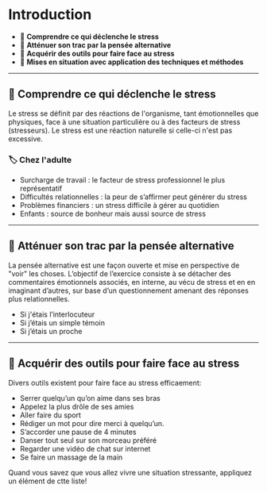 # Introduction

*  🔖 **Comprendre ce qui déclenche le stress**
*  🔖 **Atténuer son trac par la pensée alternative**
*  🔖 **Acquérir des outils pour faire face au stress**
*  🔖 **Mises en situation avec application des techniques et méthodes**

___

## 📑 Comprendre ce qui déclenche le stress

Le stress se définit par des réactions de l'organisme, tant émotionnelles que physiques, face à une situation particulière ou à des facteurs de stress (stresseurs). Le stress est une réaction naturelle si celle-ci n'est pas excessive.

### 🏷️ **Chez l'adulte**

* Surcharge de travail : le facteur de stress professionnel le plus représentatif
* Difficultés relationnelles : la peur de s’affirmer peut générer du stress
* Problèmes financiers : un stress difficile à gérer au quotidien
* Enfants : source de bonheur mais aussi source de stress

___

## 📑 Atténuer son trac par la pensée alternative

La pensée alternative est une façon ouverte et mise en perspective de "voir" les choses. L’objectif de l’exercice consiste à se détacher des commentaires émotionnels associés, en interne, au vécu de stress et en en imaginant d’autres, sur base d’un questionnement amenant des réponses plus relationnelles.

* Si j'étais l’interlocuteur
* Si j’étais un simple témoin
* Si j’étais un proche

___

## 📑 Acquérir des outils pour faire face au stress

Divers outils existent pour faire face au stress efficaement:

* Serrer quelqu’un qu’on aime dans ses bras
* Appelez la plus drôle de ses amies
* Aller faire du sport
* Rédiger un mot pour dire merci à quelqu’un.
* S’accorder une pause de 4 minutes
* Danser tout seul sur son morceau préféré
* Regarder une vidéo de chat sur internet
* Se faire un massage de la main 

Quand vous savez que vous allez vivre une situation stressante, appliquez un élément de ctte liste!